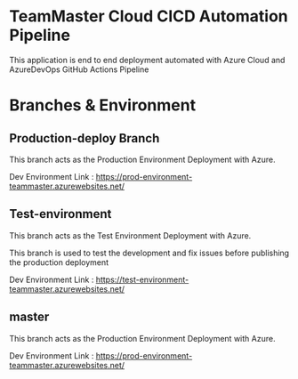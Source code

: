 # TeamMaster Cloud CICD Automation Pipeline

This application is end to end deployment automated with Azure Cloud and AzureDevOps GitHub Actions Pipeline


# Branches & Environment

## Production-deploy Branch

This branch acts as the Production Environment Deployment with Azure.

Dev Environment Link : https://prod-environment-teammaster.azurewebsites.net/

## Test-environment

This branch acts as the Test Environment Deployment with Azure.

This branch is used to test the development and fix issues before publishing the production deployment

Dev Environment Link : https://test-environment-teammaster.azurewebsites.net/

## master

This branch acts as the Production Environment Deployment with Azure.

Dev Environment Link : https://prod-environment-teammaster.azurewebsites.net/

